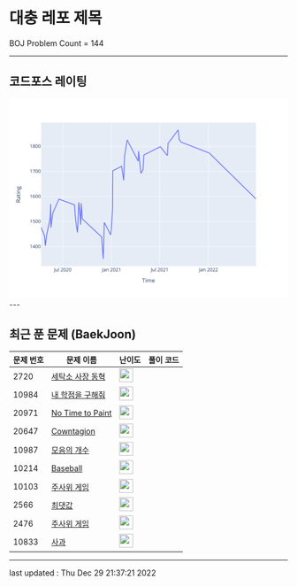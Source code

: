 # 대충 레포 제목

BOJ Problem Count = 144

---

## 코드포스 레이팅
[![Rating Graph](./cfStats.svg)](https://github.com/ingyu1008/Algorithm-Problem-Solving/blob/master/cfStats.html)---

## 최근 푼 문제 (BaekJoon)
| 문제 번호 | 문제 이름 | 난이도 | 풀이 코드 |
| --- | --- | --- | --- |
| 2720 | [세탁소 사장 동혁](https://www.acmicpc.net/problem/2720) | <img height="25px" width="25px=" src="https://static.solved.ac/tier_small/3.svg"/> |  |
| 10984 | [내 학점을 구해줘](https://www.acmicpc.net/problem/10984) | <img height="25px" width="25px=" src="https://static.solved.ac/tier_small/3.svg"/> |  |
| 20971 | [No Time to Paint](https://www.acmicpc.net/problem/20971) | <img height="25px" width="25px=" src="https://static.solved.ac/tier_small/14.svg"/> |  |
| 20647 | [Cowntagion](https://www.acmicpc.net/problem/20647) | <img height="25px" width="25px=" src="https://static.solved.ac/tier_small/13.svg"/> |  |
| 10987 | [모음의 개수](https://www.acmicpc.net/problem/10987) | <img height="25px" width="25px=" src="https://static.solved.ac/tier_small/3.svg"/> |  |
| 10214 | [Baseball](https://www.acmicpc.net/problem/10214) | <img height="25px" width="25px=" src="https://static.solved.ac/tier_small/3.svg"/> |  |
| 10103 | [주사위 게임](https://www.acmicpc.net/problem/10103) | <img height="25px" width="25px=" src="https://static.solved.ac/tier_small/3.svg"/> |  |
| 2566 | [최댓값](https://www.acmicpc.net/problem/2566) | <img height="25px" width="25px=" src="https://static.solved.ac/tier_small/3.svg"/> |  |
| 2476 | [주사위 게임](https://www.acmicpc.net/problem/2476) | <img height="25px" width="25px=" src="https://static.solved.ac/tier_small/3.svg"/> |  |
| 10833 | [사과](https://www.acmicpc.net/problem/10833) | <img height="25px" width="25px=" src="https://static.solved.ac/tier_small/3.svg"/> |  |


---

last updated : Thu Dec 29 21:37:21 2022

